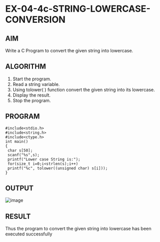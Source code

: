 # EX-04-4c-STRING-LOWERCASE-CONVERSION
## AIM 
Write a C Program to convert the given string into lowercase. 
## ALGORITHM 
1. Start the program. 
2. Read a string variable. 
3. Using tolower( ) function convert the given string into its lowercase. 
4. Display the result. 
5. Stop the program. 
## PROGRAM 
```
#include<stdio.h> 
#include<string.h> 
#include<ctype.h> 
int main() 
{ 
 char s[50]; 
 scanf("%s",s); 
 printf("Lower case String is:"); 
 for(size_t i=0;i<strlen(s);i++) 
 printf("%c", tolower((unsigned char) s[i])); 
}
```
## OUTPUT
![image](https://github.com/Yogabharathi3/EX-04-4c-STRING-LOWERCASE-CONVERSION/assets/118899387/de139d82-2927-4768-b2f5-6976a4c02766)
## RESULT 
Thus the program to convert the given string into lowercase has been executed 
successfully
